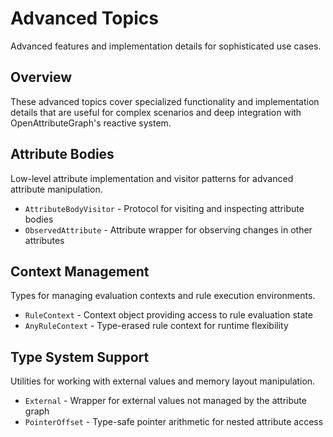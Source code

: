 # Advanced Topics

Advanced features and implementation details for sophisticated use cases.

## Overview

These advanced topics cover specialized functionality and implementation details that are useful for complex scenarios and deep integration with OpenAttributeGraph's reactive system.

## Attribute Bodies

Low-level attribute implementation and visitor patterns for advanced attribute manipulation.

- ``AttributeBodyVisitor`` - Protocol for visiting and inspecting attribute bodies
- ``ObservedAttribute`` - Attribute wrapper for observing changes in other attributes

## Context Management

Types for managing evaluation contexts and rule execution environments.

- ``RuleContext`` - Context object providing access to rule evaluation state
- ``AnyRuleContext`` - Type-erased rule context for runtime flexibility

## Type System Support

Utilities for working with external values and memory layout manipulation.

- ``External`` - Wrapper for external values not managed by the attribute graph
- ``PointerOffset`` - Type-safe pointer arithmetic for nested attribute access